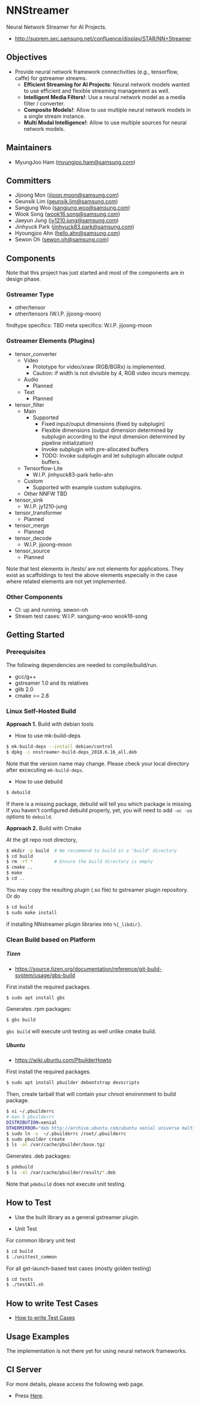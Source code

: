 # NNStreamer

Neural Network Streamer for AI Projects.
* http://suprem.sec.samsung.net/confluence/display/STAR/NN+Streamer

## Objectives

- Provide neural network framework connectivities (e.g., tensorflow, caffe) for gstreamer streams.
  - **Efficient Streaming for AI Projects**: Neural network models wanted to use efficient and flexible streaming management as well. 
  - **Intelligent Media Filters!**: Use a neural network model as a media filter / converter.
  - **Composite Models!**: Allow to use multiple neural network models in a single stream instance.
  - **Multi Modal Intelligence!**: Allow to use multiple sources for neural network models.

## Maintainers
* MyungJoo Ham (myungjoo.ham@samsung.com)

## Committers
* Jijoong Mon (jijoon.moon@samsung.com)
* Geunsik Lim (geunsik.lim@samsung.com)
* Sangjung Woo (sangjung.woo@samsung.com)
* Wook Song (wook16.song@samsung.com)
* Jaeyun Jung (jy1210.jung@samsung.com)
* Jinhyuck Park (jinhyuck83.park@samsung.com)
* Hyoungjoo Ahn (hello.ahn@samsung.com)
* Sewon Oh (sewon.oh@samsung.com)

## Components

Note that this project has just started and most of the components are in design phase.

### Gstreamer Type

- other/tensor
- other/tensors (W.I.P. jijoong-moon)

findtype specifics: TBD
meta specifics: W.I.P. jijoong-moon

### Gstreamer Elements (Plugins)

- tensor\_converter
  - Video
    - Prototype for video/xraw (RGB/BGRx) is implemented.
    - Caution: if width is not divisible by 4, RGB video incurs memcpy.
  - Audio
    - Planned
  - Text
    - Planned
- tensor\_filter
  - Main
    - Supported
      - Fixed input/ouput dimensions (fixed by subplugin)
      - Flexible dimensions (output dimension determined by subplugin according to the input dimension determined by pipeline initialization)
      - Invoke subplugin with pre-allocated buffers
      - TODO: Invoke subplugin and let subplugin allocate output buffers.
  - Tensorflow-Lite
    - W.I.P. jinhyuck83-park hello-ahn
  - Custom
    - Supported with example custom subplugins.
  - Other NNFW TBD
- tensor\_sink
  - W.I.P. jy1210-jung
- tensor\_transformer
  - Planned
- tensor\_merge
  - Planned
- tensor\_decode
  - W.I.P. jijoong-moon
- tensor\_source
  - Planned

Note that test elements in /tests/ are not elements for applications. They exist as scaffoldings to test the above elements especially in the case where related elements are not yet implemented.

### Other Components
- CI: up and running. sewon-oh
- Stream test cases: W.I.P. sangjung-woo wook16-song

## Getting Started

### Prerequisites
The following dependencies are needed to compile/build/run.
* gcc/g++
* gstreamer 1.0 and its relatives
* glib 2.0
* cmake >= 2.8

### Linux Self-Hosted Build

**Approach 1.** Build with debian tools

* How to use mk-build-deps
```bash
$ mk-build-deps --install debian/control
$ dpkg -i nnstreamer-build-deps_2018.6.16_all.deb
```
Note that the version name may change. Please check your local directory after excecuting ```mk-build-deps```.

* How to use debuild
```bash
$ debuild
```
If there is a missing package, debuild will tell you which package is missing.
If you haven't configured debuild properly, yet, you will need to add ```-uc -us``` options to ```debuild```.


**Approach 2.** Build with Cmake

At the git repo root directory,
```bash
$ mkdir -p build  # We recommend to build in a "build" directory
$ cd build
$ rm -rf *        # Ensure the build directory is empty
$ cmake ..
$ make
$ cd ..
```

You may copy the resulting plugin (.so file) to gstreamer plugin repository. Or do
```bash
$ cd build
$ sudo make install
```
if installing NNstreamer plugin libraries into ```%{_libdir}```.


### Clean Build based on Platform

##### Tizen
* https://source.tizen.org/documentation/reference/git-build-system/usage/gbs-build

First install the required packages.
```bash
$ sudo apt install gbs
```

Generates .rpm packages:
```bash
$ gbs build
```
```gbs build``` will execute unit testing as well unlike cmake build.

##### Ubuntu
* https://wiki.ubuntu.com/PbuilderHowto

First install the required packages.
```bash
$ sudo apt install pbuilder debootstrap devscripts
```

Then, create tarball that will contain your chroot environment to build package.
```bash
$ vi ~/.pbuilderrc
# man 5 pbuilderrc
DISTRIBUTION=xenial
OTHERMIRROR="deb http://archive.ubuntu.com/ubuntu xenial universe multiverse"
$ sudo ln -s  ~/.pbuilderrc /root/.pbuilderrc
$ sudo pbuilder create
$ ls -al /var/cache/pbuilder/base.tgz
```

Generates .deb packages:
```bash
$ pdebuild
$ ls -al /var/cache/pbuilder/result/*.deb
```
Note that ```pdebuild``` does not execute unit testing.

## How to Test

- Use the built library as a general gstreamer plugin.

- Unit Test 

For common library unit test
```bash
$ cd build
$ ./unittest_common
```

For all gst-launch-based test cases (mostly golden testing)
```bash
$ cd tests
$ ./testAll.sh
```

## How to write Test Cases
* [How to write Test Cases](Documentation/how-to-write-testcase.md)


## Usage Examples

The implementation is not there yet for using neural network frameworks.

## CI Server
For more details, please access the following web page.
* Press [Here](http://aaci.mooo.com/nnstreamer/ci/standalone/).
